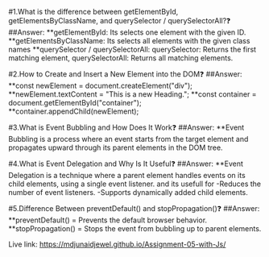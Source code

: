 
#1.What is the difference between getElementById, getElementsByClassName, and querySelector / querySelectorAll?❓
##Answer: **getElementById: Its selects one element with the given ID.
          **getElementsByClassName: Its selects all elements with the given class names
          **querySelector / querySelectorAll: 
              querySelector: Returns the first matching element,
              querySelectorAll: Returns all matching elements.

#2.How to Create and Insert a New Element into the DOM❓
##Answer: **const newElement = document.createElement("div");
          **newElement.textContent = "This is a new Heading.";
          **const container = document.getElementById("container");
          **container.appendChild(newElement);

  #3.What is Event Bubbling and How Does It Work❓
  ##Answer: **Event Bubbling is a process where an event starts from the target element and propagates upward through its parent elements in the DOM tree.

  #4.What is Event Delegation and Why Is It Useful❓
  ##Answer: **Event Delegation is a technique where a parent element handles events on its child elements, using a single event listener.
              and its usefull for -Reduces the number of event listeners.
                                  -Supports dynamically added child elements.

  #5.Difference Between preventDefault() and stopPropagation()❓
  ##Answer: **preventDefault() = Prevents the default browser behavior.
            **stopPropagation() = Stops the event from bubbling up to parent elements.


Live link: https://mdjunaidjewel.github.io/Assignment-05-with-Js/
